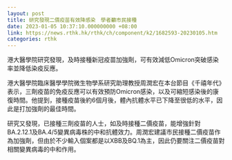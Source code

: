 ```yaml
---
layout: post
title: 研究發現二價疫苗有效降感染　學者籲市民接種
date: 2023-01-05 10:37:10.000000000 +08:00
link: https://news.rthk.hk/rthk/ch/component/k2/1682593-20230105.htm
categories: rthk
---
```


港大醫學院研究發現，及時接種新冠疫苗加強劑，可有效減低Omicron突破感染率並降低染疫反應。

港大醫學院臨床醫學學院微生物學系研究助理教授周潤宏在本台節目《千禧年代》表示，三劑疫苗的免疫反應可以有效預防Omicron感染，以及可縮短感染後的康復時間。他提到，接種疫苗後約6個月後，體內抗體水平已下降至很低的水平，因此是打加強劑的最佳時間。

研究又發現，已接種三劑疫苗的人士，如及時接種二價疫苗，能增強針對BA.2.12.1及BA.4/5變異病毒株的中和抗體效力。周潤宏建議市民接種二價疫苗作為加強劑，但由於不少輸入個案都是以XBB及BQ.1為主，因此仍要關注二價疫苗對相關變異病毒的中和作用。
